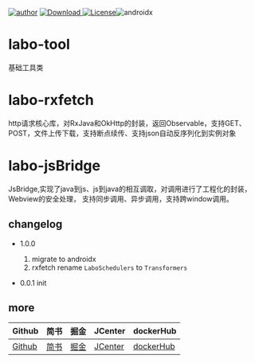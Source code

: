 [![author](https://img.shields.io/badge/author-hglf-blue.svg)](https://github.com/hotstu) [ ![Download](https://api.bintray.com/packages/hglf/maven/labo/images/download.svg) ](https://bintray.com/hglf/maven/labo/_latestVersion) [![License](https://img.shields.io/badge/License-Apache%202.0-blue.svg)](https://opensource.org/licenses/Apache-2.0)![androidx](https://img.shields.io/badge/androidx-ok-green.svg)

# labo-tool
  基础工具类

# labo-rxfetch
   http请求核心库，对RxJava和OkHttp的封装，返回Observable，支持GET、POST，文件上传下载，支持断点续传、支持json自动反序列化到实例对象

# labo-jsBridge
  JsBridge,实现了java到js、js到java的相互调取，对调用进行了工程化的封装，Webview的安全处理，
  支持同步调用、异步调用，支持跨window调用。

## changelog

* 1.0.0

    1. migrate to androidx
    2. rxfetch rename `LaboSchedulers` to `Transformers`


* 0.0.1
   init

## more

|Github|简书| 掘金|JCenter | dockerHub|
| -------------| ------------- |------------- |------------- |------------- |
| [Github](https://github.com/hotstu)| [简书](https://www.jianshu.com/u/ca2207af2001) | [掘金](https://juejin.im/user/5bee320651882516be2ebbfe) |[JCenter ](https://bintray.com/hglf/maven)      | [dockerHub](https://hub.docker.com/u/hglf)|

